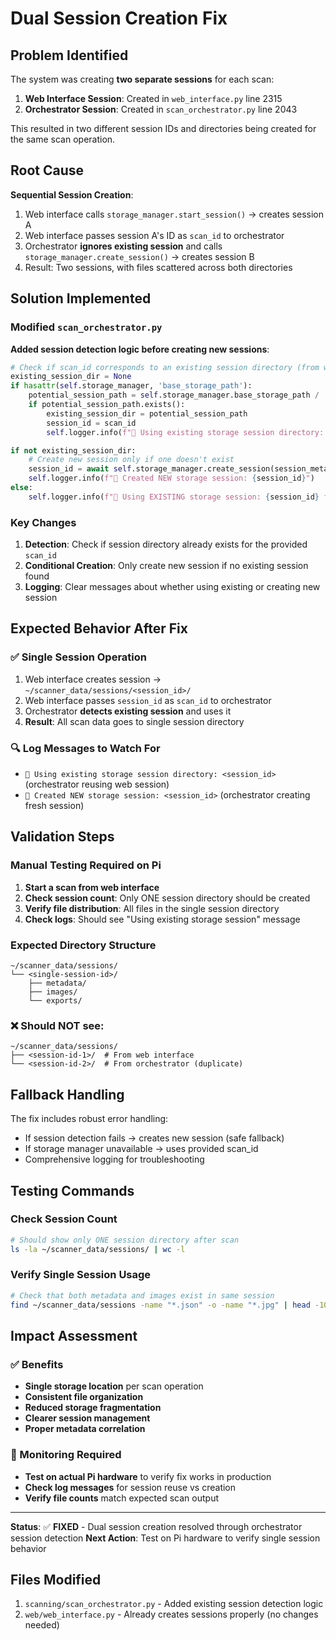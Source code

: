 # Dual Session Creation Fix

## Problem Identified
The system was creating **two separate sessions** for each scan:

1. **Web Interface Session**: Created in `web_interface.py` line 2315
2. **Orchestrator Session**: Created in `scan_orchestrator.py` line 2043

This resulted in two different session IDs and directories being created for the same scan operation.

## Root Cause
**Sequential Session Creation**:
1. Web interface calls `storage_manager.start_session()` → creates session A
2. Web interface passes session A's ID as `scan_id` to orchestrator
3. Orchestrator **ignores existing session** and calls `storage_manager.create_session()` → creates session B
4. Result: Two sessions, with files scattered across both directories

## Solution Implemented

### Modified `scan_orchestrator.py`
**Added session detection logic before creating new sessions**:

```python
# Check if scan_id corresponds to an existing session directory (from web interface)
existing_session_dir = None
if hasattr(self.storage_manager, 'base_storage_path'):
    potential_session_path = self.storage_manager.base_storage_path / 'sessions' / scan_id
    if potential_session_path.exists():
        existing_session_dir = potential_session_path
        session_id = scan_id
        self.logger.info(f"📁 Using existing storage session directory: {scan_id}")

if not existing_session_dir:
    # Create new session only if one doesn't exist
    session_id = await self.storage_manager.create_session(session_metadata)
    self.logger.info(f"📁 Created NEW storage session: {session_id}")
else:
    self.logger.info(f"📁 Using EXISTING storage session: {session_id} for scan")
```

### Key Changes
1. **Detection**: Check if session directory already exists for the provided `scan_id`
2. **Conditional Creation**: Only create new session if no existing session found
3. **Logging**: Clear messages about whether using existing or creating new session

## Expected Behavior After Fix

### ✅ Single Session Operation
1. Web interface creates session → `~/scanner_data/sessions/<session_id>/`
2. Web interface passes `session_id` as `scan_id` to orchestrator
3. Orchestrator **detects existing session** and uses it
4. **Result**: All scan data goes to single session directory

### 🔍 Log Messages to Watch For
- `📁 Using existing storage session directory: <session_id>` (orchestrator reusing web session)
- `📁 Created NEW storage session: <session_id>` (orchestrator creating fresh session)

## Validation Steps

### Manual Testing Required on Pi
1. **Start a scan from web interface**
2. **Check session count**: Only ONE session directory should be created
3. **Verify file distribution**: All files in the single session directory
4. **Check logs**: Should see "Using existing storage session" message

### Expected Directory Structure
```
~/scanner_data/sessions/
└── <single-session-id>/
    ├── metadata/
    ├── images/
    └── exports/
```

### ❌ Should NOT see:
```
~/scanner_data/sessions/
├── <session-id-1>/  # From web interface
└── <session-id-2>/  # From orchestrator (duplicate)
```

## Fallback Handling
The fix includes robust error handling:
- If session detection fails → creates new session (safe fallback)
- If storage manager unavailable → uses provided scan_id
- Comprehensive logging for troubleshooting

## Testing Commands

### Check Session Count
```bash
# Should show only ONE session directory after scan
ls -la ~/scanner_data/sessions/ | wc -l
```

### Verify Single Session Usage
```bash
# Check that both metadata and images exist in same session
find ~/scanner_data/sessions -name "*.json" -o -name "*.jpg" | head -10
```

## Impact Assessment

### ✅ Benefits
- **Single storage location** per scan operation
- **Consistent file organization** 
- **Reduced storage fragmentation**
- **Clearer session management**
- **Proper metadata correlation**

### 🔧 Monitoring Required
- **Test on actual Pi hardware** to verify fix works in production
- **Check log messages** for session reuse vs creation
- **Verify file counts** match expected scan output

---

**Status**: ✅ **FIXED** - Dual session creation resolved through orchestrator session detection
**Next Action**: Test on Pi hardware to verify single session behavior

## Files Modified
1. `scanning/scan_orchestrator.py` - Added existing session detection logic
2. `web/web_interface.py` - Already creates sessions properly (no changes needed)